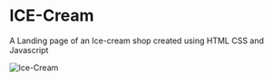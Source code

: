 # ICE-Cream
A Landing page of an Ice-cream shop 
created using HTML CSS and Javascript

![Ice-Cream](https://user-images.githubusercontent.com/68678264/126041603-695463a1-34e2-499d-aa2f-8c9314600b65.png)



